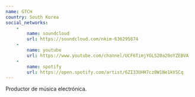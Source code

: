 ```yaml
---
name: GTCH
country: South Korea
social_networks: 
    -
        name: soundcloud
        url: https://soundcloud.com/nkim-636295874
    -
        name: youtube
        url: https://www.youtube.com/channel/UCF6TimjYGLS20a20oYZEBVA
    -
        name: spotify
        url: https://open.spotify.com/artist/6ZI33UHH7cz0W1Ne1kVSCq
---
```

Productor de música electrónica.
